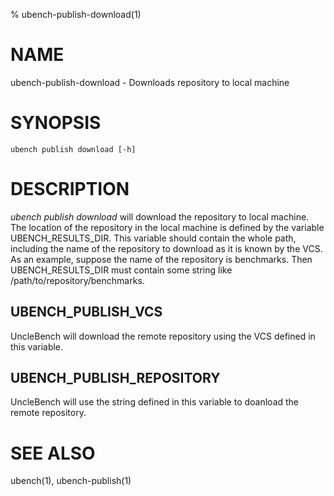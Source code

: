% ubench-publish-download(1)

# NAME

ubench-publish-download - Downloads repository to local machine

# SYNOPSIS

    ubench publish download [-h]

# DESCRIPTION

*ubench publish download* will download the repository to local machine.
The location of the repository in the local machine is defined by the variable
UBENCH_RESULTS_DIR. This variable should contain the whole path, including the
name of the repository to download as it is known by the VCS. As an example,
suppose the name of the repository is benchmarks. Then UBENCH_RESULTS_DIR must
contain some string like /path/to/repository/benchmarks.

## UBENCH_PUBLISH_VCS

  UncleBench will download the remote repository using the VCS defined in this
  variable.

## UBENCH_PUBLISH_REPOSITORY

  UncleBench will use the string defined in this variable to doanload the remote
  repository.

# SEE ALSO

ubench(1), ubench-publish(1)
